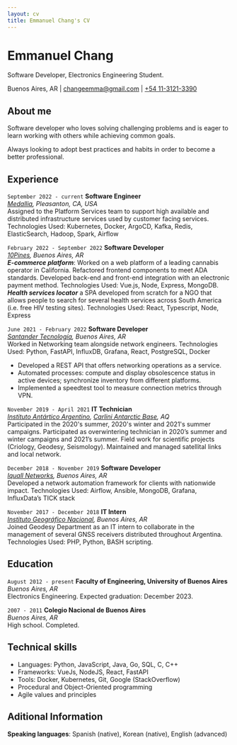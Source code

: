 ```yaml
---
layout: cv
title: Emmanuel Chang's CV
---
```

# Emmanuel Chang
Software Developer, Electronics Engineering Student.

<div id="webaddress">
Buenos Aires, AR |
<a href="mailto:changeemma@gmail.com">changeemma@gmail.com</a> |
<a href="https://wa.me/541131213390">+54 11-3121-3390</a>
</div>

## About me
Software developer who loves solving challenging problems and is eager to learn working with others while achieving common goals.

Always looking to adopt best practices and habits in order to become a better professional.

## Experience

`September 2022 - current`
__Software Engineer__ \
*[Medallia](https://medallia.com), Pleasanton, CA, USA*\
Assigned to the Platform Services team to support high available and distributed infrastructure services used by customer facing services. Technologies Used: Kubernetes, Docker, ArgoCD, Kafka, Redis, ElasticSearch, Hadoop, Spark, Airflow

`February 2022 - September 2022`
__Software Developer__ \
*[10Pines](https://10pines.com), Buenos Aires, AR*\
***E-commerce platform***: Worked on a web platform of a leading cannabis operator in California. Refactored frontend components to meet ADA standards. Developed back-end and front-end integration with an electronic payment method. Technologies Used: Vue.js, Node, Express, MongoDB. \
***Health services locator*** a SPA developed from scratch for a NGO that allows people to search for several health services across South America (i.e. free HIV testing sites). Technologies Used: React, Typescript, Node, Express

`June 2021 - February 2022`
__Software Developer__ \
*[Santander Tecnología](https://www.linkedin.com/company/santandertec), Buenos Aires, AR*\
Worked in Networking team alongside network engineers. Technologies Used: Python, FastAPI, InfluxDB, Grafana, React, PostgreSQL, Docker
- Developed a REST API that offers networking operations as a service.
- Automated processes: compute and display obsolescence status in active devices; synchronize inventory from different platforms.
- Implemented a speedtest tool to measure connection metrics through VPN.

`November 2019 - April 2021`
__IT Technician__ \
*[Instituto Antártico Argentino](https://www.cancilleria.gob.ar/es/iniciativas/dna/instituto-antartico-argentino), [Carlini Antarctic Base](https://goo.gl/maps/FJC7HRojAxb5TbbU7), AQ*\
Participated in the 2020's summer, 2020's winter and 2021's summer campaigns.
Participated as overwintering technician in 2020’s summer and winter campaigns and 2021’s summer. Field work for scientific projects (Criology, Geodesy, Seismology). Maintained and managed satellital links and local network.

`December 2018 - November 2019`
__Software Developer__ \
*[Iquall Networks](https://iquall.net/), Buenos Aires, AR*\
Developed a network automation framework for clients with nationwide impact. Technologies Used: Airflow, Ansible, MongoDB, Grafana, InfluxData’s TICK stack

`November 2017 - December 2018`
__IT Intern__ \
*[Instituto Geográfico Nacional](https://www.ign.gob.ar/), Buenos Aires, AR*\
Joined Geodesy Department as an IT intern to collaborate in the management of several GNSS receivers distributed throughout Argentina. Technologies Used: PHP, Python, BASH scripting.

## Education

`August 2012 - present`
__Faculty of Engineering, University of Buenos Aires__\
*Buenos Aires, AR*\
Electronics Engineering. Expected graduation: December 2023.

`2007 - 2011`
__Colegio Nacional de Buenos Aires__\
*Buenos Aires, AR*\
High school. Completed.

## Technical skills

- Languages: Python, JavaScript, Java, Go, SQL, C, C++
- Frameworks: VueJs, NodeJS, React, FastAPI
- Tools: Docker, Kubernetes, Git, Google (StackOverflow)
- Procedural and Object-Oriented programming
- Agile values and principles

## Aditional Information

__Speaking languages__: Spanish (native), Korean (native), English (advanced)

<!-- ### Footer

Last updated: May 2013 -->


